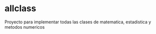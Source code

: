 # allclass
Proyecto para implementar todas las clases de matematica, estadistica y metodos numericos
